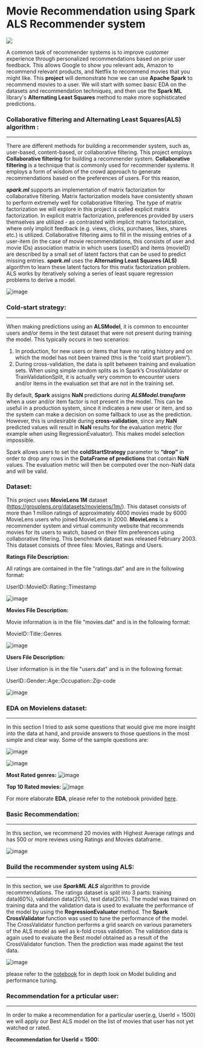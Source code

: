 
# Movie Recommendation using Spark ALS Recommender system
<img src="https://media.giphy.com/media/2eKtgBTca0l4atcsPI/giphy.gif?cid=790b76111152f32a380d5cd59abdd73471f8a3f78e9ecaaf&rid=giphy.gif&ct=g" />

A common task of recommender systems is to improve customer experience through personalized recommendations based on prior user feedback. This allows Google to show you relevant ads, Amazon to recommend relevant products, and Netflix to recommend movies that you might like. This <b>project</b> will demonstrate how we can use <b>Apache Spark</b> to recommend movies to a user. We will start with somec basic EDA on the datasets and recommendation techniques, and then use the <b>Spark ML</b> library's <b>Alternating Least Squares</b> method to make more sophisticated predictions.

### <b>Collaborative filtering and Alternating Least Squares(ALS) algorithm :</b>
---------------------------------------------------------------------------------
There are different methods for building a recommender system, such as, user-based, content-based, or collaborative filtering. This project employs <b>Collaborative filtering</b> for building a recommender system. <b>Collaborative filtering</b> is a technique that is commonly used for recommender systems. It employs a form of wisdom of the crowd approach to generate recommendations based on the preferences of users. For this reason, 

<b><i>spark.ml</i></b> supports an implementation of matrix factorization for collaborative filtering. Matrix factorization models have consistently shown to perform extremely well for collaborative filtering. The type of matrix factorization we will explore in this project is called explicit matrix factorization. In explicit matrix factorization, preferences provided by users themselves are utilized - as contrasted with implicit matrix factorization, where only implicit feedback (e.g. views, clicks, purchases, likes, shares etc.) is utilized. Collaborative filtering aims to fill in the missing entries of a user-item (in the case of movie recommendations, this consists of user and movie IDs) association matrix in which users (userID) and items (movieID) are described by a small set of latent factors that can be used to predict missing entries. <b><i>spark.ml</i></b> uses the <b>Alternating Least Squares (ALS)</b> algorithm to learn these latent factors for this matix factorization problem. ALS works by iteratively solving a series of least square regression problems to derive a model.

![image](https://user-images.githubusercontent.com/66075772/133675900-3d3e7058-9350-48fe-8f5a-aa5b6d2f774c.png)


### <b>Cold-start strategy:</b>
--------------------------------
When making predictions using an <b>ALSModel</b>, it is common to encounter users and/or items in the test dataset that were not present during training the model. This typically occurs in two scenarios:

1. In production, for new users or items that have no rating history and on which the model has not been trained (this is the “cold start problem”).
2. During cross-validation, the data is split between training and evaluation sets. When using simple random splits as in Spark’s CrossValidator or TrainValidationSplit, it is      actually very common to encounter users and/or items in the evaluation set that are not in the training set.

By default, <b>Spark</b> assigns <b>NaN</b> predictions during <b><i>ALSModel.transform</i></b> when a user and/or item factor is not present in the model. This can be useful in a production system, since it indicates a new user or item, and so the system can make a decision on some fallback to use as the prediction.
However, this is undesirable during <b>cross-validation</b>, since any <b>NaN</b> predicted values will result in <b>NaN</b> results for the evaluation metric (for example when using RegressionEvaluator). This makes model selection impossible.

Spark allows users to set the <b>coldStartStrategy</b> parameter to <b>“drop”</b> in order to drop any rows in the <b>DataFrame of predictions</b> that contain <b>NaN</b> values. The evaluation metric will then be computed over the non-NaN data and will be valid.

### <b> Dataset:</b>

This project uses <b>MovieLens 1M</b> dataset (https://grouplens.org/datasets/movielens/1m/). This dataset consists of more than 1 million ratings of approximately 4000 movies made by 6000 MovieLens users who joined MovieLens in 2000. <b>MovieLens</b> is a recommender system and virtual community website that recommends movies for its users to watch, based on their film preferences using collaborative filtering. This benchmark dataset was released February 2003.
This dataset consists of three files: Movies, Ratings and Users.

<b>Ratings File Description:</b>

All ratings are contained in the file "ratings.dat" and are in the
following format:

UserID::MovieID::Rating::Timestamp

![image](https://user-images.githubusercontent.com/66075772/133790133-8591e896-b412-4e6b-bba9-7524e8edf40d.png)

<b>Movies File Description:</b>

Movie information is in the file "movies.dat" and is in the following
format:

MovieID::Title::Genres

![image](https://user-images.githubusercontent.com/66075772/133790486-41c099c6-240c-407f-ab64-8fc9cf7e06c1.png)

<b>Users File Description:</b>

User information is in the file "users.dat" and is in the following
format:

UserID::Gender::Age::Occupation::Zip-code

![image](https://user-images.githubusercontent.com/66075772/133791342-960aa8ad-f732-4de7-a9ba-2d1b39c27ed3.png)

### <b>EDA on Movielens dataset:</b>
------------------------------------
In this section I tried to ask some questions that would give me more insight into the data at hand, and provide answers to those questions in the most simple and clear way.
Some of the sample questions are:

![image](https://user-images.githubusercontent.com/66075772/133797609-2a66f64c-a711-44fc-996c-956f1e5d34fb.png)

![image](https://user-images.githubusercontent.com/66075772/133797783-82d04c8d-ad23-421e-9699-76361fe045f2.png)

<b>Most Rated genres:</b>
![image](https://user-images.githubusercontent.com/66075772/133797925-d36afcc6-b833-4508-980f-1c640802f2aa.png)

<b>Top 10 Rated movies:</b>
![image](https://user-images.githubusercontent.com/66075772/133798120-d37c67ee-c155-4e90-adc1-b0fa0e7b80e6.png)

For more elaborate <b>EDA</b>, please refer to the notebook provided <a href="https://github.com/J-R-1/J-R-1/blob/main/Movie%20Recommendation%20using%20Spark%20ALS%20Recommender%20system/Movie_Recommendation_ALS.ipynb">here</a>. 

### <b>Basic Recommendation:</b>
--------------------------------

In this section, we recommend 20 movies with Highest Average ratings and has 500 or more reviews using Ratings and Movies dataframe.

![image](https://user-images.githubusercontent.com/66075772/133849374-68b6eea4-7364-4e3d-bab7-34b3c3dd05b0.png)

### <b>Build the recommender system using ALS:</b>
--------------------------------------------------
In this section, we use <b><i>SparkML ALS</i></b> algorithm to provide recommendations. The ratings dataset is split into 3 parts: training data(60%), validation data(20%), test data(20%). The model was trained on training data and the validation data is used to evaluate the performance of the model by using the <b>RegressionEvaluator</b> method. The <b>Spark CrossValidator</b> function was used to tune the performance of the model. The CrossValidator function performs a grid search on various parameters of the ALS model as well as k-fold cross validation. The validation data is again used to evaluate the Best model obtained as a result of the CrossValidator function. Then the prediction was made against the test data.

![image](https://user-images.githubusercontent.com/66075772/133854866-95569936-bf83-44c5-a98b-9d21890d1e3d.png)


please refer to the <a href="https://github.com/J-R-1/J-R-1/blob/main/Movie%20Recommendation%20using%20Spark%20ALS%20Recommender%20system/Movie_Recommendation_ALS.ipynb">notebook</a> for in depth look on Model buliding and performance tuning. 

### <b>Recommendation for a prticular user:</b>
-----------------------------------------------

In order to make a recommendation for a particular user(e.g, UserId = 1500) we will apply our Best ALS model on the list of movies that user has not yet watched or rated.

<b>Recommendation for UserId = 1500:</b>











  
